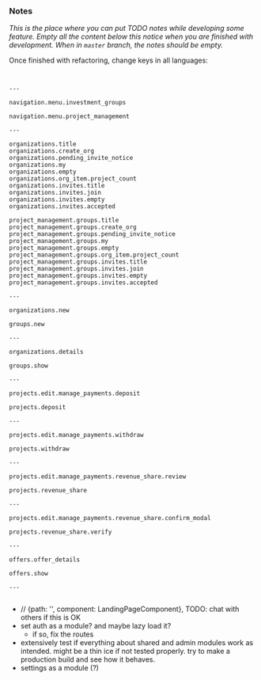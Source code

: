 ### Notes

_This is the place where you can put TODO notes while developing some feature. Empty all the content below this notice when you are finished with development. When in `master` branch, the notes should be empty._

Once finished with refactoring, change keys in all languages:
```


---

navigation.menu.investment_groups

navigation.menu.project_management

---

organizations.title
organizations.create_org
organizations.pending_invite_notice
organizations.my
organizations.empty
organizations.org_item.project_count
organizations.invites.title
organizations.invites.join
organizations.invites.empty
organizations.invites.accepted

project_management.groups.title
project_management.groups.create_org
project_management.groups.pending_invite_notice
project_management.groups.my
project_management.groups.empty
project_management.groups.org_item.project_count
project_management.groups.invites.title
project_management.groups.invites.join
project_management.groups.invites.empty
project_management.groups.invites.accepted

---

organizations.new

groups.new

---

organizations.details

groups.show

---

projects.edit.manage_payments.deposit

projects.deposit

---

projects.edit.manage_payments.withdraw

projects.withdraw

---

projects.edit.manage_payments.revenue_share.review

projects.revenue_share

---

projects.edit.manage_payments.revenue_share.confirm_modal

projects.revenue_share.verify

---

offers.offer_details

offers.show

---


```

- // {path: '', component: LandingPageComponent}, TODO: chat with others if this is OK
- set auth as a module? and maybe lazy load it?
  - if so, fix the routes
- extensively test if everything about shared and admin modules work as intended. might be a thin ice if not tested properly. try to make a production build and see how it behaves.
- settings as a module (?)

